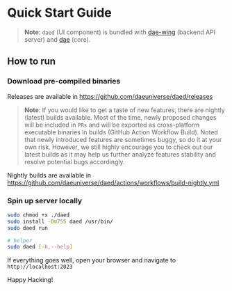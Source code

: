 # Quick Start Guide

> **Note**: `daed` (UI component) is bundled with [dae-wing](https://github.com/daeuniverse/dae-wing) (backend API server) and [dae](https://github.com/daeuniverse/dae) (core).

## How to run

### Download pre-compiled binaries

Releases are available in <https://github.com/daeuniverse/daed/releases>

> **Note**: If you would like to get a taste of new features, there are nightly (latest) builds available. Most of the time, newly proposed changes will be included in `PRs` and will be exported as cross-platform executable binaries in builds (GitHub Action Workflow Build). Noted that newly introduced features are sometimes buggy, so do it at your own risk. However, we still highly encourage you to check out our latest builds as it may help us further analyze features stability and resolve potential bugs accordingly.

Nightly builds are available in <https://github.com/daeuniverse/daed/actions/workflows/build-nightly.yml>

### Spin up server locally

```bash
sudo chmod +x ./daed
sudo install -Dm755 daed /usr/bin/
sudo daed run

# helper
sudo daed [-h,--help]
```

If everything goes well, open your browser and navigate to `http://localhost:2023`

Happy Hacking!
